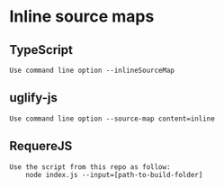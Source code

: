 # Inline source maps
## TypeScript
    Use command line option --inlineSourceMap
## uglify-js
    Use command line option --source-map content=inline
## RequereJS
    Use the script from this repo as follow:
        node index.js --input=[path-to-build-folder]
